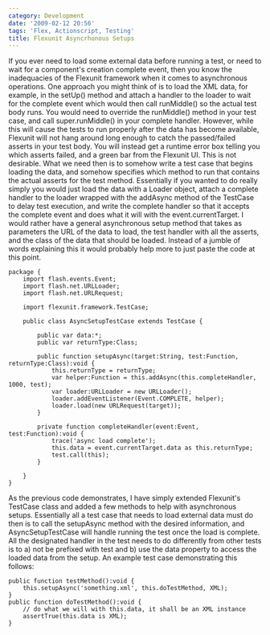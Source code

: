 ```yaml
---
category: Development
date: '2009-02-12 20:56'
tags: 'Flex, Actionscript, Testing'
title: Flexunit Asyncrhonous Setups
---
```


If you ever need to load some external data before running a test, or
need to wait for a component's creation complete event, then you know
the inadequacies of the Flexunit framework when it comes to asynchronous
operations. One approach you might think of is to load the XML data, for
example, in the setUp() method and attach a handler to the loader to
wait for the complete event which would then call runMiddle() so the
actual test body runs. You would need to override the runMiddle() method
in your test case, and call super.runMiddle() in your complete handler.
However, while this will cause the tests to run properly after the data
has become available, Flexunit will not hang around long enough to catch
the passed/failed asserts in your test body. You will instead get a
runtime error box telling you which asserts failed, and a green bar from
the Flexunit UI. This is not desirable. What we need then is to somehow
write a test case that begins loading the data, and somehow specifies
which method to run that contains the actual asserts for the test
method. Essentially if you wanted to do really simply you would just
load the data with a Loader object, attach a complete handler to the
loader wrapped with the addAsync method of the TestCase to delay test
execution, and write the complete handler so that it accepts the
complete event and does what it will with the event.currentTarget. I
would rather have a general asynchronous setup method that takes as
parameters the URL of the data to load, the test handler with all the
asserts, and the class of the data that should be loaded. Instead of a
jumble of words explaining this it would probably help more to just
paste the code at this point.

``` {.sourceCode .actionscript}
package {
    import flash.events.Event;
    import flash.net.URLLoader;
    import flash.net.URLRequest;

    import flexunit.framework.TestCase;

    public class AsyncSetupTestCase extends TestCase {

        public var data:*;
        public var returnType:Class;

        public function setupAsync(target:String, test:Function, returnType:Class):void {
            this.returnType = returnType;
            var helper:Function = this.addAsync(this.completeHandler, 1000, test);
            var loader:URLLoader = new URLLoader();
            loader.addEventListener(Event.COMPLETE, helper);
            loader.load(new URLRequest(target));
        }

        private function completeHandler(event:Event, test:Function):void {
            trace('async load complete');
            this.data = event.currentTarget.data as this.returnType;
            test.call(this);
        }

    }
}
```

As the previous code demonstrates, I have simply extended Flexunit's
TestCase class and added a few methods to help with asynchronous setups.
Essentially all a test case that needs to load external data must do
then is to call the setupAsync method with the desired information, and
AsyncSetupTestCase will handle running the test once the load is
complete. All the designated handler in the test needs to do differently
from other tests is to a) not be prefixed with test and b) use the data
property to access the loaded data from the setup. An example test case
demonstrating this follows:

``` {.sourceCode .actionscript}
public function testMethod():void {
    this.setupAsync('something.xml', this.doTestMethod, XML);
}
public function doTestMethod():void {
    // do what we will with this.data, it shall be an XML instance
    assertTrue(this.data is XML);
}
```
